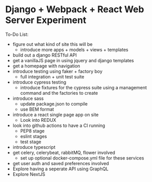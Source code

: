 # Django + Webpack + React Web Server Experiment

To-Do List:
- figure out what kind of site this will be
    - introduce more apps + models + views + templates
- build out a django RESTful API
- get a vanillaJS page in using jquery and django templates
- get a homepage with navigation
- introduce testing using faker + factory boy
    - full integration + unit test suite
- introduce cypress testing
    - introduce fixtures for the cypress suite using a management command and the factories to create
- introduce sass
    - update package.json to compile
    - use BEM format
- introduce a react single page app on site
    - Look into REDUX
- look into github actions to have a CI running
    - PEP8 stage
    - eslint stages
    - test stage
- introduce typescript
- get celery, celerybeat, rabbitMQ, flower involved
    - set up optional docker-compose.yml file for these services
- get user auth and saved preferences involved
- Explore having a seperate API using GraphQL
- Explore NextJS
